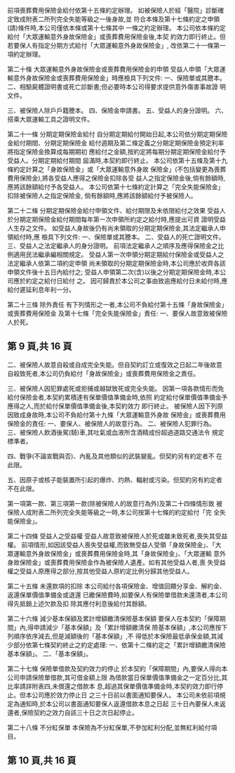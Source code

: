 前項喪葬費用保險金給付依第十五條約定辦理。 如被保險人於經「醫院」診斷確定致成附表二所列完全失能等級之一後身故,並 符合本條及第十七條約定之申領(請)條件時,本公司僅依本條或第十七條其中 一條之約定辦理。 本公司依本條約定給付「大眾運輸意外身故保險金」或喪葬費用保險金後,本契 約效力即行終止。但若要保人有指定分期方式給付「大眾運輸意外身故保險金」, 改依第二十一條第一項約定辦理。 

第二十條 大眾運輸意外身故保險金或喪葬費用保險金的申領 受益人申領「大眾運輸意外身故保險金或喪葬費用保險金」時應檢具下列文件: 一、保險單或其謄本。 二、相驗屍體證明書或死亡診斷書;但必要時本公司得要求提供意外傷害事故證 明文件。 

三、被保險人除戶戶籍謄本。 四、保險金申請書。 五、受益人的身分證明。 六、搭乘大眾運輸工具之證明文件。 

第二十一條 分期定期保險金給付 自分期定期給付開始日起,本公司依分期定期保險金給付期間、分期定期保險金 給付週期及第二條定義之分期定期保險金預定利率將指定保險金換算成每期期初 應給付之金額,按約定將每期分期定期保險金給付予受益人。分期定期給付期間 屆滿時,本契約即行終止。 本公司依第十五條及第十九條約定計算之「身故保險金」或「大眾運輸意外身故 保險金」(不包括變更為喪葬費用保險金),將各受益人應得之保險金扣除各受 益人之指定保險金後,倘有餘額時,應將該餘額給付予各受益人。 本公司依第十七條約定計算之「完全失能保險金」扣除被保險人之指定保險金, 倘有餘額時,應將該餘額給付予被保險人。 

第二十二條 分期定期保險金給付申領文件、給付期限及未依限給付之效果 受益人於分期定期保險金給付期間每年第一次申領所約定之給付時,應提出可資 證明受益人生存之文件。 如受益人身故後仍有尚未領取的分期定期保險金,其法定繼承人申領給付時,應 檢具下列文件: 一、保險單或其謄本。 二、受益人的死亡證明文件。 三、受益人之法定繼承人的身分證明。 前項法定繼承人之順序及應得保險金之比例適用民法繼承編相關規定。 受益人第一次申領分期定期給付保險金或受益人之法定繼承人依第二項約定申領 尚未領取的分期定期保險金時,本公司應於收齊各該申領文件後十五日內給付之; 受益人申領第二次(含)以後之分期定期保險金時,本公司應於約定之給付日給付 之。 因可歸責於本公司之事由致逾應給付日未給付時,應給付遲延利息年利一分。 

第二十三條 除外責任 有下列情形之一者,本公司不負給付第十五條「身故保險金」或喪葬費用保險金 及第十七條「完全失能保險金」責任: 一、要保人故意致被保險人於死。 

## 第 9 頁,共 16 頁

二、被保險人故意自殺或自成完全失能。但自契約訂立或復效之日起二年後故意 自殺致死者,本公司仍負給付「身故保險金」或喪葬費用保險金之責任。 

三、被保險人因犯罪處死或拒捕或越獄致死或完全失能。 因第一項各款情形而免給付保險金者,本契約累積達有保單價值準備金時,依照 約定給付保單價值準備金予應得之人,而於給付保單價值準備金後,本契約效力 即行終止。 被保險人因下列原因致成身故時,本公司不負給付第十九條「大眾運輸意外身故 保險金」或喪葬費用保險金的責任: 一、要保人、被保險人的故意行為。 二、被保險人犯罪行為。 三、被保險人飲酒後駕(騎)車,其吐氣或血液所含酒精成份超過道路交通法令 規定標準者。 

四、戰爭(不論宣戰與否)、內亂及其他類似的武裝變亂。但契約另有約定者不 在此限。 

五、因原子或核子能裝置所引起的爆炸、灼熱、輻射或污染。但契約另有約定者 不在此限。 

第一項第一款、第三項第一款(除被保險人的故意行為外)及第二十四條情形致 被保險人成附表二所列完全失能等級之一時,本公司按第十七條的約定給付「完 全失能保險金」。 

第二十四條 受益人之受益權 受益人故意致被保險人於死或雖未致死者,喪失其受益權。 前項情形,如因該受益人喪失受益權,而致無受益人受領「身故保險金」、「大 眾運輸意外身故保險金」或喪葬費用保險金時,其「身故保險金」、「大眾運輸 意外身故保險金」或喪葬費用保險金作為被保險人遺產。如有其他受益人者,喪 失受益權之受益人原應得之部分,按其他受益人原約定比例分歸其他受益人。 

第二十五條 未還款項的扣除 本公司給付各項保險金、增值回饋分享金、解約金、返還保單價值準備金或退還 已繳保險費時,如要保人有保險單借款未還清者,本公司得先抵銷上述欠款及扣 除其應付利息後給付其餘額。 

第二十六條 減少基本保額及累計增額繳清保險基本保額 要保人在本契約「保障期間」內,得申請減少「基本保額」及「累計增額繳清保 險基本保額」,本公司應按下列順序依序減去,但是減額後的「基本保額」,不 得低於本保險最低承保金額,其減少部分依第七條契約終止之約定處理: 一、依第十二條約定之「累計增額繳清保險基本保額」。 二、「基本保額」。 

第二十七條 保險單借款及契約效力的停止 於本契約「保障期間」內,要保人得向本公司申請保險單借款,其可借金額上限 為借款當日保單價值準備金之一定百分比,其比率請詳附表四,未償還之借款本 息,超過其保單價值準備金時,本契約效力即行停止。但本公司應於效力停止日 之三十日前以書面通知要保人。 本公司未依前項規定為通知時,於本公司以書面通知要保人返還借款本息之日起 三十日內要保人未返還者,保險契約之效力自該三十日之次日起停止。 

第二十八條 不分紅保單 本保險為不分紅保單,不參加紅利分配,並無紅利給付項目。 

## 第 10 頁,共 16 頁
